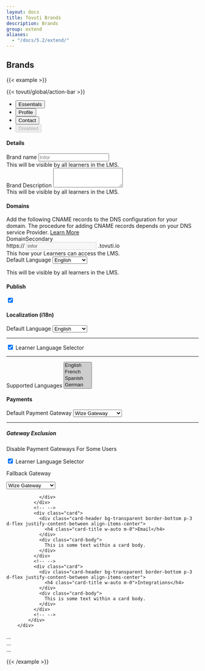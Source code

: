```yaml
---
layout: docs
title: Tovuti Brands
description: Brands
group: extend
aliases:
  - "/docs/5.2/extend/"
---
```




## Brands

<!-- markdownlint-disable -->
{{< example >}}
<div class="rounded-3 overflow-hidden" style="background-color: var(--bs-gray-200);">
{{< tovuti/global/action-bar >}}
<ul class="nav nav-tabs bg-white" id="myTab" role="tablist">
  <li class="nav-item" role="presentation">
    <button class="nav-link active" id="essential-tab" data-bs-toggle="tab" data-bs-target="#essential-tab-pane" type="button" role="tab" aria-controls="essential-tab-pane" aria-selected="true">Essentials</button>
  </li>
  <li class="nav-item" role="presentation">
    <button class="nav-link" id="profile-tab" data-bs-toggle="tab" data-bs-target="#profile-tab-pane" type="button" role="tab" aria-controls="profile-tab-pane" aria-selected="false">Profile</button>
  </li>
  <li class="nav-item" role="presentation">
    <button class="nav-link" id="contact-tab" data-bs-toggle="tab" data-bs-target="#contact-tab-pane" type="button" role="tab" aria-controls="contact-tab-pane" aria-selected="false">Contact</button>
  </li>
  <li class="nav-item" role="presentation">
    <button class="nav-link" id="disabled-tab" data-bs-toggle="tab" data-bs-target="#disabled-tab-pane" type="button" role="tab" aria-controls="disabled-tab-pane" aria-selected="false" disabled>Disabled</button>
  </li>
</ul>
<div class="tab-content" id="myTabContent">
  <div class="tab-pane fade show active" id="essential-tab-pane" role="tabpanel" aria-labelledby="essential-tab" tabindex="0">
<!-- Columns start at 50% wide on mobile and bump up to 33.3% wide on desktop -->
      <div class="row p-3">
        <div class="col-12 col-md-8 d-flex flex-column gap-3 XS SM MD LG XL">
            <div class="card">
              <div class="card-header bg-transparent border-bottom p-3"><h4 class="card-title m-0">Details</h4></div>
              <div class="card-body">
                <div class="container">
                  <div class="row">
                    <div class="col-12 col-md-6">
                      <div class="text-start">
                        <label for="brandTitle" class="form-label">Brand name</label>
                        <input type="title" class="form-control" id="brandTitle" aria-describedby="brandTitle" placeholder="Infor">
                        <div id="brandTitle" class="form-text">This will be visible by all learners in the LMS.</div>
                      </div>
                    </div>
                    <div class="col-12 col-md-6">
                      <div class="text-start">
                        <label for="brandDescription" class="form-label">Brand Description</label>
                        <textarea class="form-control" id="brandDescription" rows="3"></textarea>
                        <div id="brandDescription" class="form-text">This will be visible by all learners in the LMS.</div>
                      </div>
                    </div>
                  </div>
                </div>
              </div>
              <!-- <div class="card-footer bg-transparent border-top">Footer</div> -->
            </div>
            <!-- -->
                <div class="card">
              <div class="card-header bg-transparent border-bottom p-3"><h4 class="card-title m-0">Domains</h4></div>
              <div class="card-body">
                    <!-- -->
                    <div class="alert alert-primary d-flex align-items-center" role="alert">
                      <i class="fa-light fa-globe me-3 fs-4"></i>
                      <div>
                        Add the following CNAME records to the DNS configuration for your domain. The procedure for adding CNAME records depends on your DNS service Provider. <a href="">Learn More</a>
                      </div>
                        <span class="position-absolute top-0 start-100 translate-middle p-2 bg-danger border border-light rounded-circle">
                    </div>
                    <!-- -->
                    <!-- -->
                <div class="container">
                  <div class="row">
                    <div class="col-12 col-md-6">
                      <div class="text-start">
                        <label for="brandTitle" class="form-label">Domain<span class="badge rounded-pill text-bg-secondary ms-2">Secondary</span></label>
                            <div class="input-group">
                              <span class="input-group-text">https://</span>
                              <input type="text" class="form-control" aria-label="" value="infor" disabled>
                              <span class="input-group-text">.tovuti.io</span>
                            </div>
                        <div id="brandTitle" class="form-text">This how your Learners can access the LMS.</div>
                      </div>
                    </div>
                    <div class="col-12 col-md-6">
                      <div class="text-start">
                        <label for="primaryLanguage" class="form-label">Default Language</label>
          <select
          class="form-control"
          data-trigger
          name="choices-single-default"
          id="choices-single-default"
          placeholder="This is a search placeholder">
          <option value="English" >English</option>
          <option value="French" >French</option>
          <option value="Spanish" >Spanish</option>
          <option value="German">German</option>
          <option value="Japanese">Japanese</option>
          <option value="Portuguese">Portuguese</option>
          <option value="Hindi">Hindi</option>
          <option value="Chinese">Chinese</option>
          <option value="Arabic">Arabic</option>
          <option value="Italian">Italian</option>
        </select>
                        <p class="form-text">This will be visible by all learners in the LMS.</p>
                      </div>
                    </div>
                  </div>
                </div>
              </div>
              <!-- <div class="card-footer bg-transparent border-top">Footer</div> -->
            </div>
            <!-- -->
        </div>
        <div class="col-12 col-md-4 XS SM MD LG XL d-flex flex-column gap-3">
              <!-- -->
            <div class="card border-warning bg-warning bg-opacity-25">
                <div class="card-header bg-transparent border-0 p-3 d-flex justify-content-between align-items-center">
                  <h4 class="card-title w-auto m-0">Publish</h4>
                  <div class="form-check form-switch w-auto">
                    <input class="form-check-input" type="checkbox" role="switch" id="flexSwitchCheckChecked" checked>
                    <!-- <label class="form-check-label" for="flexSwitchCheckChecked">Publish</label> -->
                  </div>
                </div>
              </div>
              <!-- -->
              <div class="card">
                <div class="card-header bg-transparent border-bottom p-3 d-flex justify-content-between align-items-center">
                  <h4 class="card-title w-auto m-0">Localization <span class="text-muted fw-light">(i18n)</span></h4>
                </div>
                <div class="card-body">
          <label for="primaryLanguage" class="form-label">Default Language</label>
          <select
          class="form-control"
          data-trigger
          name="choices-single-default"
          id="choices-single-default"
          placeholder="This is a search placeholder">
          <option value="English" >English</option>
          <option value="French" >French</option>
          <option value="Spanish" >Spanish</option>
          <option value="German">German</option>
          <option value="Japanese">Japanese</option>
          <option value="Portuguese">Portuguese</option>
          <option value="Hindi">Hindi</option>
          <option value="Chinese">Chinese</option>
          <option value="Arabic">Arabic</option>
          <option value="Italian">Italian</option>
        </select>

<hr class="mx-n3 text-seconday text-black-50">
<div class="form-check form-switch">
  <input class="form-check-input" type="checkbox" role="switch" id="learnerLanguageSelect" checked>
  <label class="form-check-label" for="learnerLanguageSelect">Learner Language Selector</label>
</div>

<hr class="mx-n3 text-seconday text-black-50">
          <label for="languageSelection" class="form-label">Supported Languages</label>
    <select class="form-control" data-trigger name="choices-multiple-remove-button" id="choices-multiple-labels" placeholder="This is a placeholder" multiple>
          <option value="English" selected>English</option>
          <option value="French" selected>French</option>
          <option value="Spanish" selected>Spanish</option>
          <option value="German" selected>German</option>
          <option value="Japanese" selected>Japanese</option>
          <option value="Portuguese" selected>Portuguese</option>
          <option value="Hindi">Hindi</option>
          <option value="Chinese">Chinese</option>
          <option value="Arabic">Arabic</option>
          <option value="Italian">Italian</option>
        </select>
                </div>
              </div>
              <!-- -->
              <div class="card">
                <div class="card-header bg-transparent border-bottom p-3 d-flex justify-content-between align-items-center">
                  <h4 class="card-title w-auto m-0">Payments</h4>
                </div>
                <div class="card-body">
          <label for="defaultGatewau" class="form-label">Default Payment Gateway</label>
          <select
          class="form-control"
          data-trigger
          name="choices-single-default"
          id="choices-single-default">
          <option value="Plutio Gateway">Plutio Gateway</option>
          <option value="Hubspot Gateway">Hubspot Gateway</option>
          <option value="Wize Gateway" selected>Wize Gateway</option>
          <option value="Paypal Gateway">Paypal Gateway</option>
        </select>

<hr class="mx-n3 text-seconday text-black-50">
<h5 class="card-title w-auto m-0">Gateway Exclusion</h5>
  <p class="form-text">Disable Payment Gateways For Some Users</p>
<div class="form-check form-switch">
  <input class="form-check-input" type="checkbox" role="switch" id="learnerLanguageSelect" checked>
  <label class="form-check-label" for="learnerLanguageSelect">Learner Language Selector</label>
</div>

  <p>Fallback Gateway</p>
<select
          class="form-control"
          data-trigger
          name="choices-single-default"
          id="choices-single-default">
          <option value="Plutio Gateway">Plutio Gateway</option>
          <option value="Hubspot Gateway">Hubspot Gateway</option>
          <option value="Wize Gateway" selected>Wize Gateway</option>
          <option value="Paypal Gateway">Paypal Gateway</option>
        </select>

                </div>
              </div>
              <!-- -->
              <div class="card">
                <div class="card-header bg-transparent border-bottom p-3 d-flex justify-content-between align-items-center">
                  <h4 class="card-title w-auto m-0">Email</h4>
                </div>
                <div class="card-body">
                  This is some text within a card body.
                </div>
              </div>
              <!-- -->
              <div class="card">
                <div class="card-header bg-transparent border-bottom p-3 d-flex justify-content-between align-items-center">
                  <h4 class="card-title w-auto m-0">Integrations</h4>
                </div>
                <div class="card-body">
                  This is some text within a card body.
                </div>
              </div>
              <!-- -->
            </div>
        </div>

  </div>
  <div class="tab-pane fade" id="profile-tab-pane" role="tabpanel" aria-labelledby="profile-tab" tabindex="0">...</div>
  <div class="tab-pane fade" id="contact-tab-pane" role="tabpanel" aria-labelledby="contact-tab" tabindex="0">...</div>
  <div class="tab-pane fade" id="disabled-tab-pane" role="tabpanel" aria-labelledby="disabled-tab" tabindex="0">...</div>
</div>
</div>

  <script>
      document.addEventListener('DOMContentLoaded', function() {
        var genericExamples = document.querySelectorAll('[data-trigger]');
        for (i = 0; i < genericExamples.length; ++i) {
          var element = genericExamples[i];
          new Choices(element, {
            allowHTML: true,
          removeItemButton: true,
    shouldSort: true,
            placeholderValue: 'Select languages you support',
            searchPlaceholderValue: 'Search for a language',
    noResultsText: 'No results found',
    itemSelectText: 'Press to add',
    searchEnabled: true,
    searchChoices: true,
    searchFloor: 1,
          });
        }

        /* Use label on event */
        var choicesSelect = new Choices('#choices-multiple-labels', {
          allowHTML: true,
          removeItemButton: true,
          // choices: [
          //   { value: 'One', label: 'Label One' },
          //   { value: 'Two', label: 'Label Two', disabled: true },
          //   { value: 'Three', label: 'Label Three' },
          // ],
        })
        .setChoices(
        //   [
        //     { value: 'Four', label: 'Label Four', disabled: true },
        //     { value: 'Five', label: 'Label Five' },
        //     { value: 'Six', label: 'Label Six', selected: true },
        //   ],
          'value',
          'label',
          false
        );

        choicesSelect.passedElement.element.addEventListener(
          'addItem',
          function(event) {
            document.getElementById('message').innerHTML =
              'You just added "' + event.detail.label + '"';
          }
        );

        choicesSelect.passedElement.element.addEventListener(
          'removeItem',
          function(event) {
            document.getElementById('message').innerHTML =
              'You just removed "' + event.detail.label + '"';
          }
        );

        var resetSimple = new Choices(document.getElementById('reset-simple'), {
          allowHTML: true,
        });

        var resetMultiple = new Choices('#reset-multiple', {
          allowHTML: true,
          removeItemButton: true,
        });
      });
    </script>
{{< /example >}}
<!-- markdownlint-restore -->
